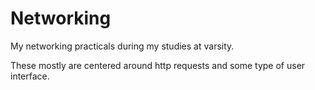 # Networking

My networking practicals during my studies at varsity. 

These mostly are centered around http requests and some type of user interface.